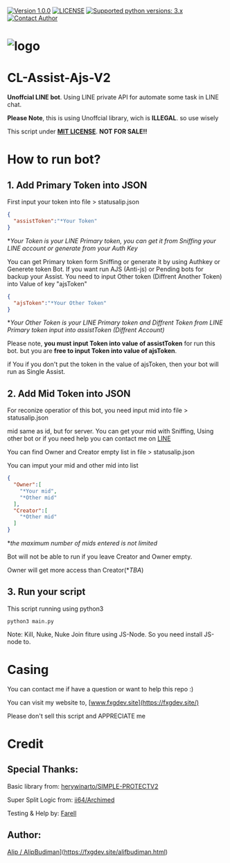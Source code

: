[![Version 1.0.0](https://i.ibb.co/6vJvwyf/5.png "Version 1.0.0")](https://github.com/alipbudiman/CL-Assist-Ajs-V2)
[![LICENSE](https://i.ibb.co/5nR4p7x/6.png "LICENSE")](https://github.com/alipbudiman/CL-Assist-Ajs-V2/blob/main/LICENSE)
[![Supported python versions: 3.x](https://i.ibb.co/L1k6BC2/7.png "supported python versions: 3.x")](https://www.python.org/downloads/)
[![Contact Author](https://i.ibb.co/xCDRtJs/8.png "contact author")](https://fxgdev.site/alifbudiman.html)


# ![logo](https://i.ibb.co/zJvVhJ3/Untitled-design-88.png)


# CL-Assist-Ajs-V2
**Unoffcial LINE bot**. Using LINE private API for automate some task in LINE chat.

**Please Note**, this is using Unoffcial library, wich is **ILLEGAL**. so use wisely

This script under [**MIT LICENSE**](https://github.com/alipbudiman/CL-Assist-Ajs-V2/blob/main/LICENSE).
**NOT FOR SALE!!**


# How to run bot?


## 1. Add Primary Token into JSON
First input your token into file > statusalip.json
```JSON
{
  "assistToken":"*Your Token"
}
```
**Your Token is your LINE Primary token, you can get it from Sniffing your LINE account or generate from your Auth Key*

You can get Primary token form Sniffing or generate it by using Authkey or Generete token Bot.
If you want run AJS (Anti-js) or Pending bots for backup your Assist. You need to input Other token (Diffrent Another Token) into Value of key "ajsToken"
```JSON
{
  "ajsToken":"*Your Other Token"
}
```
**Your Other Token is your LINE Primary token and Diffrent Token from LINE Primary token input into assistToken (Diffrent Account)*

Please note, **you must input Token into value of assistToken** for run this bot. but you are **free to input Token into value of ajsToken**.

if You if you don't put the token in the value of ajsToken, then your bot will run as Single Assist.


## 2. Add Mid Token into JSON
For reconize operatior of this bot, you need input mid into file > statusalip.json

mid same as id, but for server. You can get your mid with Sniffing, Using other bot or if you need help you can contact me on [LINE](https://line.me/ti/p/~alip_budiman)

You can find Owner and Creator empty list in file > statusalip.json

You can imput your mid and other mid into list
```JSON
{
  "Owner":[
    "*Your mid",
    "*Other mid"
  ],
  "Creator":[
    "*Other mid"
  ]
}
```
**the maximum number of mids entered is not limited*

Bot will not be able to run if you leave Creator and Owner empty.

Owner will get more access than Creator(**TBA*)


## 3. Run your script
This script running using python3
```SH
python3 main.py
```
Note: Kill, Nuke, Nuke Join fiture using JS-Node. So you need install JS-node to.


# Casing
You can contact me if have a question or want to help this repo :)

You can visit my website to, [www.fxgdev.site](https://fxgdev.site/)

Please don't sell this script and APPRECIATE me


# Credit
## Special Thanks:
Basic library from: [herywinarto/SIMPLE-PROTECTV2](https://github.com/herywinarto/SIMPLE-PROTECTV2)

Super Split Logic from: [ii64/Archimed](https://github.com/ii64/Archimed)

Testing & Help by: [Farell](https://linevoom.line.me/user/_dcv_AGGnHXsTxgZeXYgF9BHglwLue2dng59xdeQ)

## Author:
[Alip / AlipBudiman](https://i.ibb.co/xCDRtJs/8.png "contact author")](https://fxgdev.site/alifbudiman.html)

